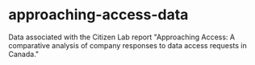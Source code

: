# approaching-access-data
Data associated with the Citizen Lab report "Approaching Access: A comparative analysis of company responses to data access requests in Canada."
